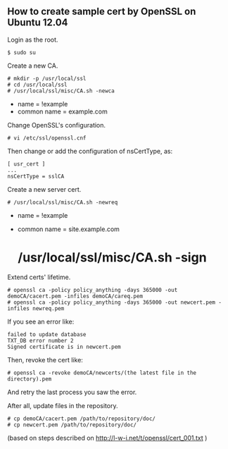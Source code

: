 
## How to create sample cert by OpenSSL on Ubuntu 12.04

Login as the root.

    $ sudo su

Create a new CA.

    # mkdir -p /usr/local/ssl
    # cd /usr/local/ssl
    # /usr/local/ssl/misc/CA.sh -newca

 * name = !example
 * common name = example.com

Change OpenSSL's configuration.

    # vi /etc/ssl/openssl.cnf

Then change or add the configuration of nsCertType, as:

    [ usr_cert ]
    ...
    nsCertType = sslCA

Create a new server cert.

    # /usr/local/ssl/misc/CA.sh -newreq

 * name = !example
 * common name = site.example.com

    # /usr/local/ssl/misc/CA.sh -sign

Extend certs' lifetime.

    # openssl ca -policy policy_anything -days 365000 -out demoCA/cacert.pem -infiles demoCA/careq.pem
    # openssl ca -policy policy_anything -days 365000 -out newcert.pem -infiles newreq.pem

If you see an error like:

    failed to update database
    TXT_DB error number 2
    Signed certificate is in newcert.pem

Then, revoke the cert like:

    # openssl ca -revoke demoCA/newcerts/(the latest file in the directory).pem

And retry the last process you saw the error.

After all, update files in the repository.

    # cp demoCA/cacert.pem /path/to/repository/doc/
    # cp newcert.pem /path/to/repository/doc/

(based on steps described on http://l-w-i.net/t/openssl/cert_001.txt )
